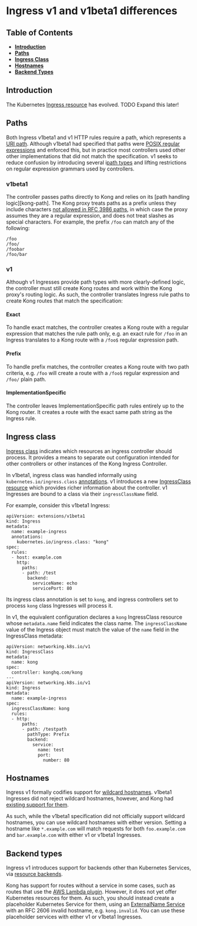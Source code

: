 # Ingress v1 and v1beta1 differences

## Table of Contents

- [**Introduction**](#introduction)
- [**Paths**](#paths)
- [**Ingress Class**](#ingress-class)
- [**Hostnames**](#hostnames)
- [**Backend Types**](#backend-types)

## Introduction

The Kubernetes [Ingress resource](https://kubernetes.io/docs/concepts/services-networking/ingress/)
has evolved. TODO Expand this later!

## Paths

Both Ingress v1beta1 and v1 HTTP rules require a path, which represents a [URI
path][uri-rfc-paths]. Although v1beta1 had specified that paths were [POSIX
regular expressions][posix-regex] and enforced this, but in practice most
controllers used other other implementations that did not match the
specification. v1 seeks to reduce confusion by introducing several i[path
types][path-types] and lifting restrictions on regular expression grammars used
by controllers.

### v1beta1

The controller passes paths directly to Kong and relies on its [path handling
logic][kong-path]. The Kong proxy treats paths as a prefix unless they include
characters [not allowed in RFC 3986 paths][uri-rfc-paths], in which case the
proxy assumes they are a regular expression, and does not treat slashes as
special characters. For example, the prefix `/foo` can match any of the
following:

```
/foo
/foo/
/foobar
/foo/bar
```

### v1

Although v1 Ingresses provide path types with more clearly-defined logic, the
controller must still create Kong routes and work within the Kong proxy's
routing logic. As such, the controller translates Ingress rule paths to create
Kong routes that match the specification:

#### Exact

To handle exact matches, the controller creates a Kong route with a regular
expression that matches the rule path only, e.g. an exact rule for `/foo` in an
Ingress translates to a Kong route with a `/foo$` regular expression path.

#### Prefix

To handle prefix matches, the controller creates a Kong route with two path
criteria, e.g. `/foo` will create a route with a `/foo$` regular expression and
`/foo/` plain path.

#### ImplementationSpecific

The controller leaves ImplementationSpecific path rules entirely up to the Kong
router. It creates a route with the exact same path string as the Ingress rule.

## Ingress class

[Ingress class][ingress-class] indicates which resources an ingress controller
should process. It provides a means to separate out configuration intended for
other controllers or other instances of the Kong Ingress Controller.

In v1beta1, ingress class was handled informally using
`kubernetes.io/ingress.class` [annotations][deprecated-annotation]. v1
introduces a new [IngressClass resource][ingress-class-api] which provides
richer information about the controller. v1 Ingresses are bound to a class via
their `ingressClassName` field.

For example, consider this v1beta1 Ingress:

```
apiVersion: extensions/v1beta1
kind: Ingress
metadata:
  name: example-ingress
  annotations:
    kubernetes.io/ingress.class: "kong"
spec:
  rules:
  - host: example.com
    http:
      paths:
      - path: /test
        backend:
          serviceName: echo
          servicePort: 80
```

Its ingress class annotation is set to `kong`, and ingress controllers set to
process `kong` class Ingresses will process it.

In v1, the equivalent configuration declares a `kong` IngressClass resource
whose `metadata.name` field indicates the class name. The `ingressClassName`
value of the Ingress object must match the value of the `name` field in the
IngressClass metadata:

```
apiVersion: networking.k8s.io/v1
kind: IngressClass
metadata:
  name: kong
spec:
  controller: konghq.com/kong
---
apiVersion: networking.k8s.io/v1
kind: Ingress
metadata:
  name: example-ingress
spec:
  ingressClassName: kong
  rules:
  - http:
      paths:
      - path: /testpath
        pathType: Prefix
        backend:
          service:
            name: test
            port:
              number: 80
```

## Hostnames

Ingress v1 formally codifies support for [wildcard hostnames][wildcard-hostnames].
v1beta1 Ingresses did not reject wildcard hostnames, however, and Kong had
[existing support for them][kong-wildcard-hostnames].

As such, while the v1beta1 specification did not officially support wildcard
hostnames, you can use wildcard hostnames with either version. Setting a
hostname like `*.example.com` will match requests for both `foo.example.com`
and `bar.example.com` with either v1 or v1beta1 Ingresses.

## Backend types

Ingress v1 introduces support for backends other than Kubernetes Services, via
[resource backends][resource-backends].

Kong has support for routes without a service in some cases, such as routes
that use the [AWS Lambda plugin][lambda-plugin]. However, it does not yet offer
Kubernetes resources for them. As such, you should instead create a placeholder
Kubernetes Service for them, using an [ExternalName Service][external-name]
with an RFC 2606 invalid hostname, e.g. `kong.invalid`. You can use these
placeholder services with either v1 or v1beta1 Ingresses.

[ingress-class]: ./ingress-classes.md
[uri-rfc-paths]: https://tools.ietf.org/html/rfc3986#section-3.3
[posix-regex]: https://www.boost.org/doc/libs/1_38_0/libs/regex/doc/html/boost_regex/syntax/basic_extended.html
[path-types]: https://kubernetes.io/docs/concepts/services-networking/ingress/#path-types
[kong-paths]: https://docs.konghq.com/latest/proxy/#request-path
[wildcard-hostnames]: https://kubernetes.io/docs/concepts/services-networking/ingress/#hostname-wildcards
[kong-wildcard-hostnames]: https://docs.konghq.com/latest/proxy/#using-wildcard-hostnames
[resource-backends]: https://kubernetes.io/docs/concepts/services-networking/ingress/#resource-backend
[lambda-plugin]: https://docs.konghq.com/hub/kong-inc/aws-lambda/
[external-name]: https://kubernetes.io/docs/concepts/services-networking/service/#externalname
[deprecated-annotation]: https://kubernetes.io/docs/concepts/services-networking/ingress/#deprecated-annotation
[ingress-class-api]: https://kubernetes.io/docs/reference/generated/kubernetes-api/v1.19/#ingressclass-v1-networking-k8s-io
